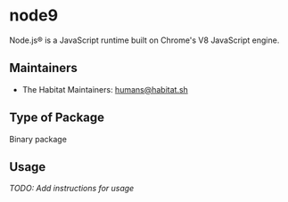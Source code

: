 # node9

Node.js® is a JavaScript runtime built on Chrome's V8 JavaScript engine.

## Maintainers

* The Habitat Maintainers: <humans@habitat.sh>

## Type of Package

Binary package

## Usage

*TODO: Add instructions for usage*
